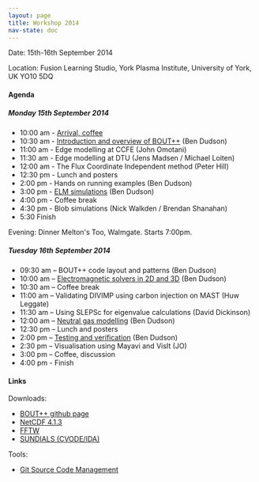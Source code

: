 ```yaml
---
layout: page
title: Workshop 2014
nav-state: doc
---
```


Date: 15th-16th September 2014

Location: Fusion Learning Studio, York Plasma Institute, University of York, UK YO10 5DQ

#### Agenda

##### Monday 15th September 2014

* 10:00 am - [Arrival, coffee](workshop2014/welcome.pdf)
* 10:30 am - [Introduction and overview of BOUT++](workshop2014/intro.pdf) (Ben Dudson)
* 11:00 am - Edge modelling at CCFE (John Omotani)
* 11:30 am - Edge modelling at DTU (Jens Madsen / Michael Loiten)
* 12:00 am - The Flux Coordinate Independent method (Peter Hill)
* 12:30 pm - Lunch and posters
* 2:00 pm - Hands on running examples (Ben Dudson)
* 3:00 pm - [ELM simulations](workshop2014/elm_simulations.pdf) (Ben Dudson)
* 4:00 pm - Coffee break
* 4:30 pm - Blob simulations (Nick Walkden / Brendan Shanahan)
* 5:30 Finish

Evening: Dinner Melton's Too, Walmgate. Starts 7:00pm.

##### Tuesday 16th September 2014

* 09:30 am – BOUT++ code layout and patterns (Ben Dudson)
* 10:00 am – [Electromagnetic solvers in 2D and 3D](workshop2014/solvers.pdf) (Ben Dudson)
* 10:30 am – Coffee break
* 11:00 am – Validating DIVIMP using carbon injection on MAST (Huw Leggate)
* 11:30 am – Using SLEPSc for eigenvalue calculations (David Dickinson)
* 12:00 am – [Neutral gas modelling](workshop2014/neutrals.pdf) (Ben Dudson)
* 12:30 pm – Lunch and posters
* 2:00 pm – [Testing and verification](workshop2014/testing.pdf) (Ben Dudson)
* 2:30 pm – Visualisation using Mayavi and VisIt (JO)
* 3:00 pm – Coffee, discussion
* 4:00 pm - Finish

#### Links

Downloads:

* [BOUT++ github page](https://github.com/boutproject/BOUT)
* [NetCDF 4.1.3](http://www.unidata.ucar.edu/downloads/netcdf/netcdf-4_1_3/index.jsp)
* [FFTW](http://www.fftw.org/download.html)
* [SUNDIALS (CVODE/IDA)](http://computation.llnl.gov/casc/sundials/download/download.html)

Tools:

* [Git Source Code Management](http://git-scm.com)
